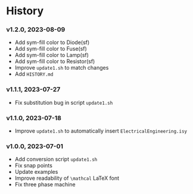 # History

### v1.2.0, 2023-08-09

- Add sym-fill color to Diode(sf)
- Add sym-fill color to Fuse(sf)
- Add sym-fill color to Lamp(sf)
- Add sym-fill color to Resistor(sf)
- Improve `update1.sh` to match changes
- Add `HISTORY.md`

### v1.1.1, 2023-07-27

- Fix substitution bug in script `update1.sh`

### v1.1.0, 2023-07-18

- Improve `update1.sh` to automatically insert `ElectricalEngineering.isy`

### v1.0.0, 2023-07-01

- Add conversion script `update1.sh`
- Fix snap points
- Update examples
- Improve readability of `\mathcal` LaTeX font
- Fix three phase machine
